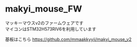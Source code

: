 # makyi_mouse_FW
マッキーマウスv2のファームウェアです  
マイコンはSTM32H573RIV6を利用しています  

基板はこちら https://github.com/mmaakkyyii/makyi_mouse_v2


